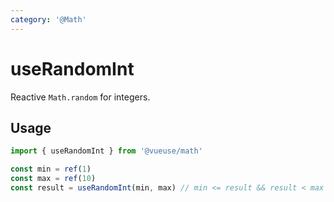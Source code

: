 ```yaml
---
category: '@Math'
---
```


# useRandomInt

Reactive `Math.random` for integers.

## Usage

```ts
import { useRandomInt } from '@vueuse/math'

const min = ref(1)
const max = ref(10)
const result = useRandomInt(min, max) // min <= result && result < max
```
